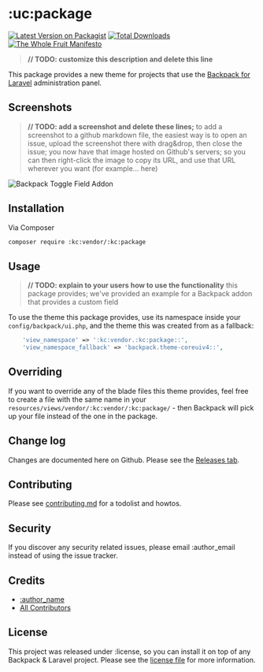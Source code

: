 # :uc:package

[![Latest Version on Packagist][ico-version]][link-packagist]
[![Total Downloads][ico-downloads]][link-downloads]
[![The Whole Fruit Manifesto](https://img.shields.io/badge/writing%20standard-the%20whole%20fruit-brightgreen)](https://github.com/the-whole-fruit/manifesto)

> **// TODO: customize this description and delete this line**

This package provides a new theme for projects that use the [Backpack for Laravel](https://backpackforlaravel.com/) administration panel. 


## Screenshots

> **// TODO: add a screenshot and delete these lines;** 
> to add a screenshot to a github markdown file, the easiest way is to
> open an issue, upload the screenshot there with drag&drop, then close the issue;
> you now have that image hosted on Github's servers; so you can then right-click 
> the image to copy its URL, and use that URL wherever you want (for example... here)

![Backpack Toggle Field Addon](https://via.placeholder.com/600x250?text=screenshot+needed)


## Installation

Via Composer

``` bash
composer require :kc:vendor/:kc:package
```

## Usage

> **// TODO: explain to your users how to use the functionality** this package provides; 
> we've provided an example for a Backpack addon that provides a custom field

To use the theme this package provides, use its namespace inside your `config/backpack/ui.php`, and the theme this was created from as a fallback:

```php
    'view_namespace' => ':kc:vendor.:kc:package::',
    'view_namespace_fallback' => 'backpack.theme-coreuiv4::',
```

## Overriding

If you want to override any of the blade files this theme provides, feel free to create a file with the same name in your `resources/views/vendor/:kc:vendor/:kc:package/` - then Backpack will pick up your file instead of the one in the package.

## Change log

Changes are documented here on Github. Please see the [Releases tab](https://github.com/:kc:vendor/:kc:package/releases).

## Contributing

Please see [contributing.md](contributing.md) for a todolist and howtos.

## Security

If you discover any security related issues, please email :author_email instead of using the issue tracker.

## Credits

- [:author_name][link-author]
- [All Contributors][link-contributors]

## License

This project was released under :license, so you can install it on top of any Backpack & Laravel project. Please see the [license file](license.md) for more information. 

[ico-version]: https://img.shields.io/packagist/v/:kc:vendor/:kc:package.svg?style=flat-square
[ico-downloads]: https://img.shields.io/packagist/dt/:kc:vendor/:kc:package.svg?style=flat-square

[link-packagist]: https://packagist.org/packages/:kc:vendor/:kc:package
[link-downloads]: https://packagist.org/packages/:kc:vendor/:kc:package
[link-author]: https://github.com/:kc:vendor
[link-contributors]: ../../contributors
